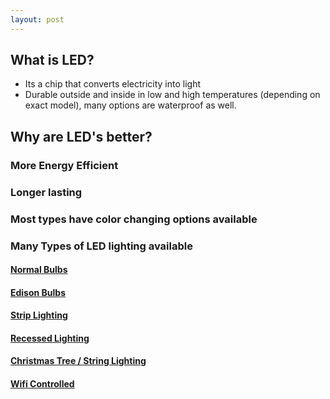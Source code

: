 ```yaml
---
layout: post
---
```


## What is LED? 
- Its a chip that converts electricity into light 
- Durable outside and inside in low and high temperatures (depending on exact model), many options are waterproof as well.


## Why are LED's better?
### More Energy Efficient
### Longer lasting
### Most types have color changing options available
### Many Types of LED lighting available 
#### [Normal Bulbs](/led/2017/02/22/normal-bulbs)
#### [Edison Bulbs](/led/2017/02/22/edison-bulbs)
#### [Strip Lighting](/led/2017/02/22/strip-lighting)
#### [Recessed Lighting](/led/2017/02/22/recessed-lighting)
#### [Christmas Tree / String Lighting](/led/2017/02/22/string-lighting)
#### [Wifi Controlled](/led/2017/02/22/wifi-controlled)
